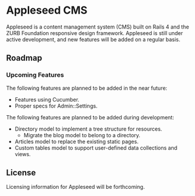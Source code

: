 # Appleseed CMS

Appleseed is a content management system (CMS) built on Rails 4 and the ZURB 
Foundation responsive design framework. Appleseed is still under active 
development, and new features will be added on a regular basis.

## Roadmap

### Upcoming Features

The following features are planned to be added in the near future:

* Features using Cucumber.
* Proper specs for Admin::Settings.

The following features are planned to be added during development:

* Directory model to implement a tree structure for resources.
  * Migrate the blog model to belong to a directory.
* Articles model to replace the existing static pages.
* Custom tables model to support user-defined data collections and views.

## License

Licensing information for Appleseed will be forthcoming.
